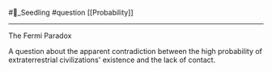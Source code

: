 #🌱_Seedling 
#question 
[[Probability]]

---

The Fermi Paradox

A question about the apparent contradiction between the high probability of extraterrestrial civilizations' existence and the lack of contact.